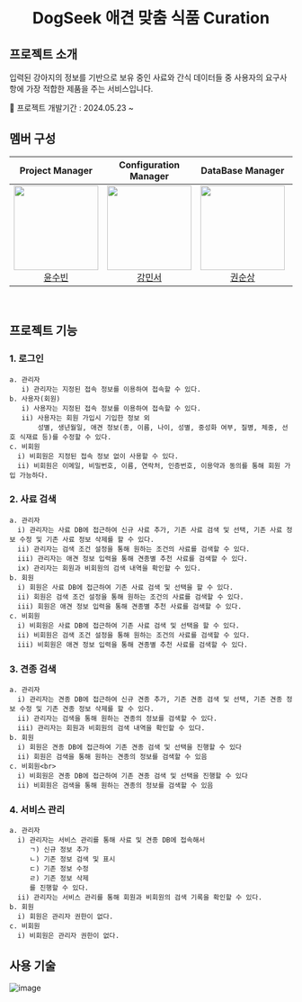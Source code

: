 <br>
<h1 align="middle" style="text-weight: bold">DogSeek 애견 맞춤 식품 Curation</h1>


## 프로젝트 소개
입력된 강아지의 정보를 기반으로 보유 중인 사료와 간식 데이터들 중 사용자의 요구사항에 가장 적합한 제품을 주는 서비스입니다.
<br>

🚩 프로젝트 개발기간 : 2024.05.23 ~

## 멤버 구성
<div align="center">

| **Project Manager** | **Configuration Manager** | **DataBase Manager** | **DataBase Manager** | **DataBase Manager** | **DataBase Manager** |
| :------: |  :------: | :------: | :------: | :------: | :------: |
| [<img src="https://avatars.githubusercontent.com/u/134928447?v=4" height=150 width=150> <br/> 윤수빈](https://github.com/nunu1101) | [<img src="https://avatars.githubusercontent.com/u/155221216?v=4" height=150 width=150> <br/> 강민서](https://github.com/KANGMINSEO0) | [<img src="https://avatars.githubusercontent.com/u/157683193?v=4" height=150 width=150> <br/> 권순상](https://github.com/sunskwon) | [<img src="https://avatars.githubusercontent.com/u/157683190?v=4" height=150 width=150> <br/> 구예성](https://github.com/KUYESUNG) | [<img src="https://avatars.githubusercontent.com/u/152046800?v=4" height=150 width=150> <br/> 조은성](https://github.com/eunseongjo) | [<img src="https://avatars.githubusercontent.com/u/159097835?v=4" height=150 width=150> <br/> 박진현](https://github.com/0COK0) |
</div>
<br>

## 프로젝트 기능
### 1. 로그인<br>
    a. 관리자
       i) 관리자는 지정된 접속 정보를 이용하여 접속할 수 있다.
    b. 사용자(회원)
       i) 사용자는 지정된 접속 정보를 이용하여 접속할 수 있다.
       ii) 사용자는 회원 가입시 기입한 정보 외
           성별, 생년월일, 애견 정보(종, 이름, 나이, 성별, 중성화 여부, 질병, 체중, 선호 식재료 등)를 수정할 수 있다.
    c. 비회원
      i) 비회원은 지정된 접속 정보 없이 사용할 수 있다.
      ii) 비회원은 이메일, 비밀번호, 이름, 연락처, 인증번호, 이용약과 동의를 통해 회원 가입 가능하다.

### 2. 사료 검색<br>
    a. 관리자
      i) 관리자는 사료 DB에 접근하여 신규 사료 추가, 기존 사료 검색 및 선택, 기존 사료 정보 수정 및 기존 사료 정보 삭제를 할 수 있다.
      ii) 관리자는 검색 조건 설정을 통해 원하는 조건의 사료를 검색할 수 있다.
      iii) 관리자는 애견 정보 입력을 통해 견종별 추천 사료를 검색할 수 있다.
      ix) 관리자는 회원과 비회원의 검색 내역을 확인할 수 있다.
    b. 회원
      i) 회원은 사료 DB에 접근하여 기존 사료 검색 및 선택을 할 수 있다.
      ii) 회원은 검색 조건 설정을 통해 원하는 조건의 사료를 검색할 수 있다.
      iii) 회원은 애견 정보 입력을 통해 견종별 추천 사료를 검색할 수 있다.
    c. 비회원
      i) 비회원은 사료 DB에 접근하여 기존 사료 검색 및 선택을 할 수 있다.
      ii) 비회원은 검색 조건 설정을 통해 원하는 조건의 사료를 검색할 수 있다.
      iii) 비회원은 애견 정보 입력을 통해 견종별 추천 사료를 검색할 수 있다.

### 3. 견종 검색<br>
    a. 관리자
      i) 관리자는 견종 DB에 접근하여 신규 견종 추가, 기존 견종 검색 및 선택, 기존 견종 정보 수정 및 기존 견종 정보 삭제를 할 수 있다.
      ii) 관리자는 검색을 통해 원하는 견종의 정보를 검색할 수 있다.
      iii) 관리자는 회원과 비회원의 검색 내역을 확인할 수 있다.
    b. 회원
      i) 회원은 견종 DB에 접근하여 기존 견종 검색 및 선택을 진행할 수 있다
      ii) 회원은 검색을 통해 원하는 견종의 정보를 검색할 수 있음
    c. 비회원<br>
      i) 비회원은 견종 DB에 접근하여 기존 견종 검색 및 선택을 진행할 수 있다
      ii) 비회원은 검색을 통해 원하는 견종의 정보를 검색할 수 있음

### 4. 서비스 관리<br>
    a. 관리자
      i) 관리자는 서비스 관리를 통해 사료 및 견종 DB에 접속해서
         ㄱ) 신규 정보 추가
         ㄴ) 기존 정보 검색 및 표시
         ㄷ) 기존 정보 수정
         ㄹ) 기존 정보 삭제
         를 진행할 수 있다.
      ii) 관리자는 서비스 관리를 통해 회원과 비회원의 검색 기록을 확인할 수 있다.
    b. 회원
      i) 회원은 관리자 권한이 없다.
    c. 비회원
      i) 비회원은 관리자 권한이 없다.



## 사용 기술
![image](https://github.com/Dogpamines/DogSeek/assets/155221216/320fc317-22c5-4245-838a-134807197756)
<br>
